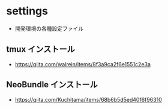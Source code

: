 # settings
- 開発環境の各種設定ファイル
## tmux インストール
- https://qiita.com/walrein/items/8f3a9ca2f6e1551c2e3a
## NeoBundle インストール
- https://qiita.com/Kuchitama/items/68b6b5d5ed40f6f96310
